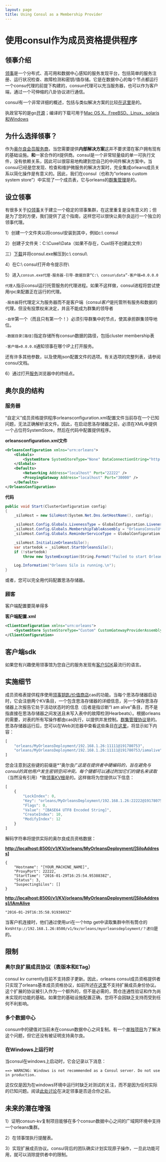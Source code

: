 ```yaml
---
layout: page
title: Using Consul as a Membership Provider
---
```


# 使用consul作为成员资格提供程序

## 领事介绍

[领事](https://www.consul.io)是一个分布式、高可用和数据中心感知的服务发现平台，包括简单的服务注册、运行状况检查、故障检测和密钥/值存储。它是在数据中心的每个节点都运行一个consu代理的前提下构建的，consun代理可以充当服务器，也可以作为客户端，通过一个可伸缩的八卦协议进行通信。

consul有一个非常详细的概述，包括与类似解决方案的比较[在这里](https://www.consul.io/intro/index.html)是的。

执政官写的是go[开源](https://github.com/hashicorp/consul)；编译的下载可用于[Mac OS X、FreeBSD、Linux、solaris和Windows](https://www.consul.io/downloads.html)

## 为什么选择领事？

作为[奥尔良会员服务商](../implementation/cluster_management.md)，当您需要提供**内部解决方案**这并不要求潜在客户拥有现有的基础设施。**和**一家合作的it提供商。consul是一个非常轻量级的单一可执行文件，没有依赖关系，因此可以很容易地构建到您自己的中间件解决方案中。当consul已经是您发现、检查和维护微服务的解决方案时，完全集成orleans成员关系以简化操作是有意义的。因此，我们在consul（也称为“orleans custom system store”）中实现了一个成员表，它与orleans的[群集管理](../implementation/cluster_management.md)是的。

## 设立领事

有很多关于[IO领事](https://www.consul.io)关于建立一个稳定的领事集群，在这里重复是没有意义的；但是为了您的方便，我们提供了这个指南，这样您可以很快让奥尔良运行一个独立的领事代理。

1）创建一个文件夹以将consul安装到其中，例如c:\\ consul

2）创建子文件夹：C:\\Cuxel\\Data（如果不存在，Cuxl将不创建此文件）

三）[下载](https://www.consul.io/downloads.html)并将consul.exe解压到c:\\ consul\\

4）在C:\\ consul打开命令提示符\\

5）进入`consun.exe代理-服务器-引导-数据目录“C:\ consun\data”-客户端=0.0.0.0`

`代理人`指示consul运行托管服务的代理进程。如果不这样做，consul进程将尝试使用rpc来配置正在运行的代理。

`-服务器`将代理定义为服务器而不是客户端（consul*客户*是托管所有服务和数据的代理，但没有投票权来决定，并且不能成为群集的领导者

`-自举`第一个（而且只有第一个！）必须引导群集中的节点，使其承担群集领导地位。

`-数据目录[路径]`指定存储所有consun数据的路径，包括cluster membership表

`-客户端=0.0.0.0`通知领事在哪个IP上打开服务。

还有许多其他参数，以及使用json配置文件的选项。有关选项的完整列表，请参阅consul文档。

6）通过打开[服务](http://localhost:8500/v1/catalog/services)浏览器中的终结点。

## 奥尔良的结构

### 服务器

“自定义”成员资格提供程序orleansconfiguration.xml配置文件当前存在一个已知问题，无法正确解析该文件。因此，在启动思洛存储器之前，必须在XML中提供一个占位符SystemStore，然后在代码中配置提供程序。

**orleansconfiguration.xml文件**

```xml
<OrleansConfiguration xmlns="urn:orleans">
    <Globals>
        <SystemStore SystemStoreType="None" DataConnectionString="http://localhost:8500" DeploymentId="MyOrleansDeployment" />
    </Globals>
    <Defaults>
        <Networking Address="localhost" Port="22222" />
        <ProxyingGateway Address="localhost" Port="30000" />
    </Defaults>    
</OrleansConfiguration>
```

**代码**

```csharp
public void Start(ClusterConfiguration config)
{
    _siloHost = new SiloHost(System.Net.Dns.GetHostName(), config);

    _siloHost.Config.Globals.LivenessType = GlobalConfiguration.LivenessProviderType.Custom;
    _siloHost.Config.Globals.MembershipTableAssembly = "OrleansConsulUtils";
    _siloHost.Config.Globals.ReminderServiceType = GlobalConfiguration.ReminderServiceProviderType.Disabled;

    _siloHost.InitializeOrleansSilo();
    var startedok = _siloHost.StartOrleansSilo();
    if (!startedok)
        throw new SystemException(String.Format("Failed to start Orleans silo '{0}' as a {1} node", _siloHost.Name, _siloHost.Type));

    Log.Information("Orleans Silo is running.\n");
}
```

或者，您可以完全用代码配置思洛存储器。

### 顾客

客户端配置要简单得多

**客户端配置.xml**

```xml
<ClientConfiguration xmlns="urn:orleans">
    <SystemStore SystemStoreType="Custom" CustomGatewayProviderAssemblyName="OrleansConsulUtils" DataConnectionString="http://192.168.1.26:8500" DeploymentId="MyOrleansDeployment" />
</ClientConfiguration>
```

## 客户端sdk

如果您有兴趣使用领事馆为您自己的服务发现有[客户SDK](https://www.consul.io/downloads_tools.html)最流行的语言。

## 实施细节

成员资格表提供程序使用[领事钥匙/价值商店](https://www.consul.io/intro/getting-started/kv.html)cas的功能。当每个思洛存储器启动时，它会注册两个KV条目，一个包含思洛存储器的详细信息，另一个保存思洛存储器上次报告它处于活动状态时的信息（后者是指诊断“I am alive”条目，而不是指直接在思洛存储器之间发送且未写入表中的故障检测Hearbeats）。根据orleans的需要，对表的所有写操作都由cas执行，以提供并发控制。[群集管理协议](../implementation/cluster_management.md)是的。思洛存储器运行后，您可以在Web浏览器中查看这些条目[在这里](http://localhost:8500/v1/kv/?keys)，将显示如下内容：

```js
[
    "orleans/MyOrleansDeployment/192.168.1.26:11111@191780753",
    "orleans/MyOrleansDeployment/192.168.1.26:11111@191780753/iamalive"
]
```

您会注意到这些键的前缀是*“奥尔良/”*这是在提供者中硬编码的，旨在避免与consul的其他用户发生密钥空间冲突。每个键都可以通过附加它们的键名来读取*（当然没有引用）*致[领事KV根](http://localhost:8500/v1/kv/)是的。这样做将为您提供以下信息：

```js
[
    {
        "LockIndex": 0,
        "Key": "orleans/MyOrleansDeployment/192.168.1.26:22222@191780753",
        "Flags": 0,
        "Value": "[BASE64 UTF8 Encoded String]",
        "CreateIndex": 10,
        "ModifyIndex": 12
    }
]
```

解码字符串将提供实际的奥尔良成员资格数据：

**<http://localhost:8500/v1/KV/orleans/MyOrleansDeployment/[SiloAddress>]**

```
{
    "Hostname": "[YOUR_MACHINE_NAME]",
    "ProxyPort": 22222,
    "StartTime": "2016-01-29T16:25:54.9538838Z",
    "Status": 3,
    "SuspectingSilos": []
}
```

**<http://localhost:8500/v1/KV/orleans/MyOrleansDeployment/[SiloAddress]/IAmAlive>**

```
"2016-01-29T16:35:58.9193803Z"
```

当客户机连接时，他们通过使用uri在一个http get中读取集群中所有筒仓的kvs`http://192.168.1.26:8500/v1/kv/orleans/myorleansdeployment/？递归`是的。

## 限制

### 奥尔良扩展成员协议（表版本和ETag）

consul kv currently目前不支持原子更新。因此，orleans consul成员资格提供者只实现了orleans基本成员资格协议，如前所述[在这里](../implementation/cluster_management.md)不支持扩展成员身份协议。这个扩展的协议被引入作为一个额外的，但不是必需的，筒仓连通性验证和作为尚未实现的功能的基础。如果您的基础设施配置正确，您将不会因缺乏支持而受到任何不利影响。

### 多个数据中心

consun中的键值对当前未在consun数据中心之间复制。有一个[单独项目](https://github.com/hashicorp/consul-replicate)为了解决这个问题，但它还没有被证明支持奥尔良。

### 在Windows上运行时

当consul在windows上启动时，它会记录以下消息：

```
==> WARNING: Windows is not recommended as a Consul server. Do not use in production.
```

这仅仅是因为在windows环境中运行时缺乏对测试的关注，而不是因为任何实际的已知问题。阅读[此处讨论](https://groups.google.com/forum/#!topic/consul-tool/DvXYgZtUZyU)在决定领事是否适合你之前。

## 未来的潜在增强

1）证明consun-kv复制项目能够在多个consun数据中心之间的广域网环境中支持一个orleans集群。

2）在领事馆执行提醒表。

3）实现扩展成员协议。consul背后的团队确实计划实现原子操作，一旦此功能可用，就可以消除提供者中的限制。
